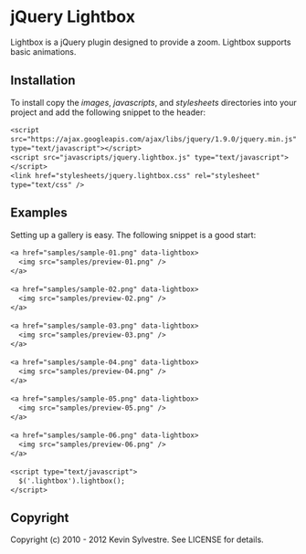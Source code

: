# jQuery Lightbox

Lightbox is a jQuery plugin designed to provide a zoom. Lightbox supports basic animations.

## Installation

To install copy the *images*, *javascripts*, and *stylesheets* directories into your project and add the following snippet to the header:

    <script src="https://ajax.googleapis.com/ajax/libs/jquery/1.9.0/jquery.min.js" type="text/javascript"></script>
    <script src="javascripts/jquery.lightbox.js" type="text/javascript"></script>
    <link href="stylesheets/jquery.lightbox.css" rel="stylesheet" type="text/css" />
  
## Examples

Setting up a gallery is easy. The following snippet is a good start:
    
    <a href="samples/sample-01.png" data-lightbox>
      <img src="samples/preview-01.png" />
    </a>

    <a href="samples/sample-02.png" data-lightbox>
      <img src="samples/preview-02.png" />
    </a>

    <a href="samples/sample-03.png" data-lightbox>
      <img src="samples/preview-03.png" />
    </a>

    <a href="samples/sample-04.png" data-lightbox>
      <img src="samples/preview-04.png" />
    </a>

    <a href="samples/sample-05.png" data-lightbox>
      <img src="samples/preview-05.png" />
    </a>

    <a href="samples/sample-06.png" data-lightbox>
      <img src="samples/preview-06.png" />
    </a>
  
    <script type="text/javascript">
      $('.lightbox').lightbox();
    </script>

## Copyright

Copyright (c) 2010 - 2012 Kevin Sylvestre. See LICENSE for details.
